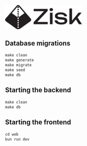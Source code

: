<picture>
  <source media="(prefers-color-scheme: dark)" srcset="./web/src/assets/logo/logo-w.svg">
  <img width="250px" alt="Zisk logo" src="./web/src/assets/logo/logo-b.svg">
</picture>

## Database migrations
```
make clean
make generate
make migrate
make seed
make db
```

## Starting the backend
```
make clean
make db
```

## Starting the frontend
```
cd web
bun run dev
```
